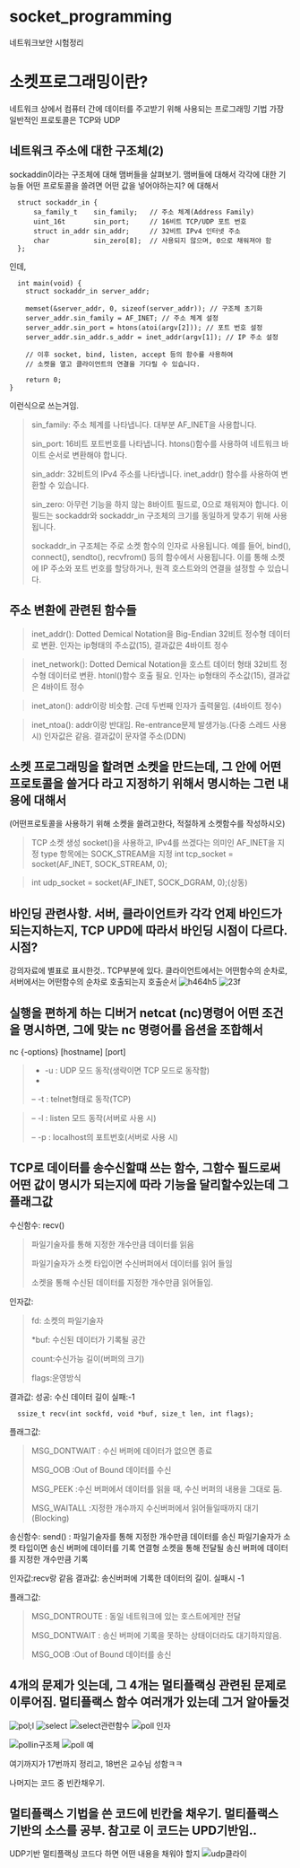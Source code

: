 # socket_programming
네트워크보안 시험정리

# 소켓프로그래밍이란?
네트워크 상에서 컴퓨터 간에 데이터를 주고받기 위해 사용되는 프로그래밍 기법
가장 일반적인 프로토콜은 TCP와 UDP




## 네트워크 주소에 대한 구조체(2)
sockaddin이라는 구조체에 대해 맴버들을 살펴보기. 맴버들에 대해서 각각에 대한 기능들
어떤 프로토콜을 쓸려면 어떤 값을 넣어야하는지? 에 대해서

```
  struct sockaddr_in {
      sa_family_t    sin_family;   // 주소 체계(Address Family)
      uint_16t       sin_port;     // 16비트 TCP/UDP 포트 번호
      struct in_addr sin_addr;     // 32비트 IPv4 인터넷 주소
      char           sin_zero[8];  // 사용되지 않으며, 0으로 채워져야 함
  };
```

인데, 
```
  int main(void) {
    struct sockaddr_in server_addr;

    memset(&server_addr, 0, sizeof(server_addr)); // 구조체 초기화
    server_addr.sin_family = AF_INET; // 주소 체계 설정
    server_addr.sin_port = htons(atoi(argv[2])); // 포트 번호 설정
    server_addr.sin_addr.s_addr = inet_addr(argv[1]); // IP 주소 설정

    // 이후 socket, bind, listen, accept 등의 함수를 사용하여
    // 소켓을 열고 클라이언트의 연결을 기다릴 수 있습니다.
    
    return 0;
}
```
이런식으로 쓰는거임. 
>sin_family: 주소 체계를 나타냅니다. 대부분 AF_INET을 사용합니다.
>
>sin_port: 16비트 포트번호를 나타냅니다. htons()함수를 사용하여 네트워크 바이트 순서로 변환해야 합니다.
>
>sin_addr: 32비트의 IPv4 주소를 나타냅니다. inet_addr() 함수를 사용하여 변환할 수 있습니다.
>
>sin_zero: 아무런 기능을 하지 않는 8바이트 필드로, 0으로 채워져야 합니다. 이 필드는 sockaddr와 sockaddr_in 구조체의 크기를 동일하게 맞추기 위해 사용됩니다.
>
>sockaddr_in 구조체는 주로 소켓 함수의 인자로 사용됩니다. 예를 들어, bind(), connect(), sendto(), recvfrom() 등의 함수에서 사용됩니다. 이를 통해 소켓에 IP 주소와 포트 번호를 할당하거나, 원격 호스트와의 연결을 설정할 수 있습니다.











## 주소 변환에 관련된 함수들
>inet_addr(): Dotted Demical Notation을 Big-Endian 32비트 정수형 데이터로 변환. 인자는 ip형태의 주소값(15), 결과값은 4바이트 정수

>inet_network(): Dotted Demical Notation을 호스트 데이터 형태 32비트 정수형 데이터로 변환. htonl()함수 호출 필요. 인자는 ip형태의 주소값(15), 결과값은 4바이트 정수

>inet_aton(): addr이랑 비슷함. 근데 두번째 인자가 출력물임. (4바이트 정수)

>inet_ntoa(): addr이랑 반대임. Re-entrance문제 발생가능.(다중 스레드 사용시) 인자값은 같음. 결과값이 문자열 주소(DDN)











## 소켓 프로그래밍을 할려면 소켓을 만드는데, 그 안에 어떤 프로토콜을 쓸거다 라고 지정하기 위해서 명시하는 그런 내용에 대해서
(어떤프로토콜을 사용하기 위해 소켓을 쓸려고한다, 적절하게 소켓함수를 작성하시오)

>TCP 소켓 생성
socket()을 사용하고, IPv4를 쓰겠다는 의미인 AF_INET을 지정
type 항목에는 SOCK_STREAM을 지정
>int tcp_socket = socket(AF_INET, SOCK_STREAM, 0);

>int udp_socket = socket(AF_INET, SOCK_DGRAM, 0);(상동)











## 바인딩 관련사항. 서버, 클라이언트카 각각 언제 바인드가 되는지하는지, TCP UPD에 따라서 바인딩 시점이 다르다. 시점?

강의자료에 별표로 표시한것.. TCP부분에 있다. 클라이언트에서는 어떤함수의 순차로, 서버에서는 어떤함수의 순차로 호출되는지 호출순서
![h464h5](https://github.com/geniusBrainLsm/socket_programming/assets/87559232/9237ba2d-9db6-43c0-a353-cea2556605df)
![23f](https://github.com/geniusBrainLsm/socket_programming/assets/87559232/6bb4ca7e-5ee1-4435-aa37-94a3eec01086)













## 실행을 편하게 하는 디버거 netcat (nc)명령어 어떤 조건을 명시하면, 그에 맞는 nc 명령어를 옵션을 조합해서 
nc {-options} [hostname] [port]
>- -u : UDP 모드 동작(생략이면 TCP 모드로 동작함)
>- 
>– -t : telnet형태로 동작(TCP)

>– -l : listen 모드 동작(서버로 사용 시)
>
>– -p : localhost의 포트번호(서버로 사용 시)









## TCP로 데이터를 송수신할떄 쓰는 함수, 그함수 필드로써 어떤 값이 명시가 되는지에 따라 기능을 달리할수있는데 그 플래그값
수신함수: recv() 
>  파일기술자를 통해 지정한 개수만큼 데이터를 읽음
> 
>  파일기술자가 소켓 타입이면 수신버퍼에서 데이터를 읽어 들임
> 
>  소켓을 통해 수신된 데이터를 지정한 개수만큼 읽어들임.

  인자값: 
  >fd: 소켓의 파일기술자
>
  >*buf: 수신된 데이터가 기록될 공간
>
  >count:수신가능 길이(버퍼의 크기)
>
  >flags:운영방식
>
  결과값: 성공: 수신 데이터 길이
          실패:-1
  ```
    ssize_t recv(int sockfd, void *buf, size_t len, int flags);
  ```
  플래그값: 
  >MSG_DONTWAIT : 수신 버퍼에 데이터가 없으면 종료
>
  >MSG_OOB      :Out of Bound 데이터를 수신
>
  >MSG_PEEK     :수신 버퍼에서 데이터를 읽을 때, 수신 버퍼의 내용을 그대로 둠.
>
  >MSG_WAITALL  :지정한 개수까지 수신버퍼에서 읽어들일때까지 대기(Blocking)

송신함수: send() :
   파일기술자를 통해 지정한 개수만큼 데이터를 송신
   파일기술자가 소켓 타입이면 송신 버퍼에 데이터를 기록
   연결형 소켓을 통해 전달될 송신 버퍼에 데이터를 지정한 개수만큼 기록

   인자값:recv랑 같음
   결과값: 송신버퍼에 기록한 데이터의 길이. 실패시 -1

  플래그값: 
  >MSG_DONTROUTE : 동일 네트워크에 있는 호스트에게만 전달
>
 >MSG_DONTWAIT  : 송신 버퍼에 기록을 못하는 상태이더라도 대기하지않음.
>
 >MSG_OOB      :Out of Bound 데이터를 송신













## 4개의 문제가 잇는데, 그 4개는 멀티플랙싱 관련된 문제로 이루어짐. 멀티플랙스 함수 여러개가 있는데 그거 알아둘것
![pol;l](https://github.com/geniusBrainLsm/socket_programming/assets/87559232/8dbe6b54-87f1-43eb-b01e-fde17fb8b8c6)
![select](https://github.com/geniusBrainLsm/socket_programming/assets/87559232/6cf304cf-e54f-4d04-a826-dfb5d59451df)
![select관련함수](https://github.com/geniusBrainLsm/socket_programming/assets/87559232/f9f117df-c44e-44e8-9bb6-52dfb9045c43)
![poll 인자](https://github.com/geniusBrainLsm/socket_programming/assets/87559232/a4eec2c8-4265-40e9-b357-a0be60efa85c)

![pollin구조체](https://github.com/geniusBrainLsm/socket_programming/assets/87559232/5749fae2-4a0c-4e15-808f-0e9cec823a97)
![poll 예](https://github.com/geniusBrainLsm/socket_programming/assets/87559232/db4347ed-13b6-41d5-8370-3c45c831d6fe)













여기까지가 17번까지 정리고, 18번은 교수님 성함ㅋㅋ

나머지는 코드 중 빈칸채우기.
## 멀티플랙스 기법을 쓴 코드에 빈칸을 채우기. 멀티플랙스 기반의 소스를 공부. 참고로 이 코드는 UPD기반임..
UDP기반 멀티플랙싱 코드다 하면 어떤 내용을 채워야 할지
![udp클라이](https://github.com/geniusBrainLsm/socket_programming/assets/87559232/22f2b9ed-75be-42c6-8b53-42cb63726b77)


